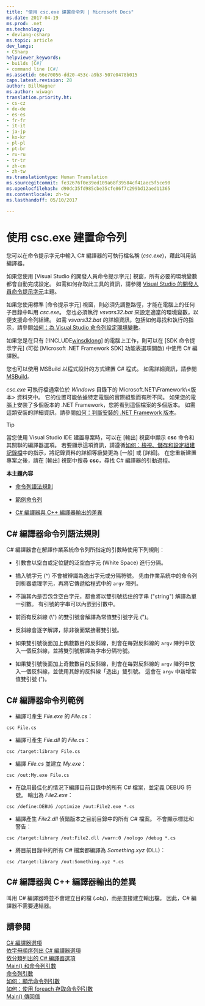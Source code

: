 ```yaml
---
title: "使用 csc.exe 建置命令列 | Microsoft Docs"
ms.date: 2017-04-19
ms.prod: .net
ms.technology:
- devlang-csharp
ms.topic: article
dev_langs:
- CSharp
helpviewer_keywords:
- builds [C#]
- command line [C#]
ms.assetid: 66e70056-dd20-453c-a9b3-507e0478b015
caps.latest.revision: 28
author: BillWagner
ms.author: wiwagn
translation.priority.ht:
- cs-cz
- de-de
- es-es
- fr-fr
- it-it
- ja-jp
- ko-kr
- pl-pl
- pt-br
- ru-ru
- tr-tr
- zh-cn
- zh-tw
ms.translationtype: Human Translation
ms.sourcegitcommit: fe32676f0e39ed109a68f39584cf41aec5f5ce90
ms.openlocfilehash: d90dc35fd985cbe35cfe86f7c299bd12aed11365
ms.contentlocale: zh-tw
ms.lasthandoff: 05/10/2017

---
```

# <a name="command-line-build-with-cscexe"></a>使用 csc.exe 建置命令列
您可以在命令提示字元中輸入 C# 編譯器的可執行檔名稱 (*csc.exe*)，藉此叫用該編譯器。

如果您使用 [Visual Studio 的開發人員命令提示字元] 視窗，所有必要的環境變數都會自動完成設定。 如需如何存取此工具的資訊，請參閱 [Visual Studio 的開發人員命令提示字元](../../../framework/tools/developer-command-prompt-for-vs.md)主題。 

如果您使用標準 [命令提示字元] 視窗，則必須先調整路徑，才能在電腦上的任何子目錄中叫用 *csc.exe*。 您也必須執行 *vsvars32.bat* 來設定適當的環境變數，以便支援命令列組建。 如需 *vsvars32.bat* 的詳細資訊，包括如何尋找和執行的指示，請參閱[如何：為 Visual Studio 命令列設定環境變數](../../../csharp/language-reference/compiler-options/how-to-set-environment-variables-for-the-visual-studio-command-line.md)。

如果您是在只有 [!INCLUDE[winsdklong](../../../csharp/language-reference/compiler-options/includes/winsdklong_md.md)] 的電腦上工作，則可以在 [SDK 命令提示字元] (可從 [Microsoft .NET Framework SDK] 功能表選項開啟) 中使用 C# 編譯器。

您也可以使用 MSBuild 以程式設計的方式建置 C# 程式。 如需詳細資訊，請參閱 [MSBuild](/visualstudio/msbuild/msbuild)。

*csc.exe* 可執行檔通常位於 *Windows* 目錄下的 Microsoft.NET\Framework\\\<版本> 資料夾中。 它的位置可能依據特定電腦的實際組態而有所不同。 如果您的電腦上安裝了多個版本的 .NET Framework，您將看到這個檔案的多個版本。 如需這類安裝的詳細資訊，請參閱[如何：判斷安裝的 .NET Framework 版本](../../../framework/migration-guide/how-to-determine-which-versions-are-installed.md)。

> [!TIP]
>  當您使用 Visual Studio IDE 建置專案時，可以在 [輸出] 視窗中顯示 **csc** 命令和其關聯的編譯器選項。 若要顯示這項資訊，請遵循[如何：檢視、儲存和設定組建記錄檔](/visualstudio/ide/how-to-view-save-and-configure-build-log-files#to-change-the-amount-of-information-included-in-the-build-log)中的指示，將記錄資料的詳細等級變更為 [一般] 或 [詳細]。 在您重新建置專案之後，請在 [輸出] 視窗中搜尋 **csc**，尋找 C# 編譯器的引動過程。

 **本主題內容**

- [命令列語法規則](#-rules-for-command-line-syntax-for-the-c-compiler)

- [範例命令列](#sample-command-lines-for-the-c-compiler)

- [C# 編譯器與 C++ 編譯器輸出的差異](#differences-between-c-compiler-and-c-compiler-output)

## <a name="rules-for-command-line-syntax-for-the-c-compiler"></a>C# 編譯器命令列語法規則

C# 編譯器會在解譯作業系統命令列所指定的引數時使用下列規則：

- 引數會以空白或定位鍵的泛空白字元 (White Space) 進行分隔。

- 插入號字元 (^) 不會被辨識為逸出字元或分隔符號。 先由作業系統中的命令列剖析器處理字元，再將它傳遞給程式中的 `argv` 陣列。

- 不論其內是否包含空白字元，都會將以雙引號括住的字串 ("string") 解譯為單一引數。 有引號的字串可以內嵌到引數中。

- 前面有反斜線 (\\") 的雙引號會解譯為常值雙引號字元 (")。

- 反斜線會逐字解譯，除非後面緊接著雙引號。

- 如果雙引號後面加上偶數數目的反斜線，則會在每對反斜線的 `argv` 陣列中放入一個反斜線，並將雙引號解譯為字串分隔符號。

- 如果雙引號後面加上奇數數目的反斜線，則會在每對反斜線的 `argv` 陣列中放入一個反斜線，並使用其餘的反斜線「逸出」雙引號。 這會在 `argv` 中新增常值雙引號 (")。

## <a name="sample-command-lines-for-the-c-compiler"></a>C# 編譯器命令列範例

- 編譯可產生 *File.exe* 的 *File.cs*：

```
csc File.cs 
```

- 編譯可產生 *File.dll* 的 *File.cs*：

```
csc /target:library File.cs
```

- 編譯 *File.cs* 並建立 *My.exe*：

```
csc /out:My.exe File.cs
```

- 在啟用最佳化的情況下編譯目前目錄中的所有 C# 檔案，並定義 DEBUG 符號。 輸出為 *File2.exe*：

```
csc /define:DEBUG /optimize /out:File2.exe *.cs
```

- 編譯產生 *File2.dll* 偵錯版本之目前目錄中的所有 C# 檔案。 不會顯示標誌和警告：

```
csc /target:library /out:File2.dll /warn:0 /nologo /debug *.cs
```

- 將目前目錄中的所有 C# 檔案都編譯為 *Something.xyz* (DLL)：

```
csc /target:library /out:Something.xyz *.cs
```

## <a name="differences-between-c-compiler-and-c-compiler-output"></a>C# 編譯器與 C++ 編譯器輸出的差異
叫用 C# 編譯器時並不會建立目的檔 (*.obj*)，而是直接建立輸出檔。 因此，C# 編譯器不需要連結器。

## <a name="see-also"></a>請參閱
 [C# 編譯器選項](../../../csharp/language-reference/compiler-options/index.md)   
 [依字母順序列出 C# 編譯器選項](../../../csharp/language-reference/compiler-options/listed-alphabetically.md)   
 [依分類列出的 C# 編譯器選項](../../../csharp/language-reference/compiler-options/listed-by-category.md)   
 [Main() 和命令列引數](../../../csharp/programming-guide/main-and-command-args/index.md)   
 [命令列引數](../../../csharp/programming-guide/main-and-command-args/command-line-arguments.md)   
 [如何：顯示命令列引數](../../../csharp/programming-guide/main-and-command-args/how-to-display-command-line-arguments.md)   
 [如何：使用 foreach 存取命令列引數](../../../csharp/programming-guide/main-and-command-args/how-to-access-command-line-arguments-using-foreach.md)   
 [Main() 傳回值](../../../csharp/programming-guide/main-and-command-args/main-return-values.md)

